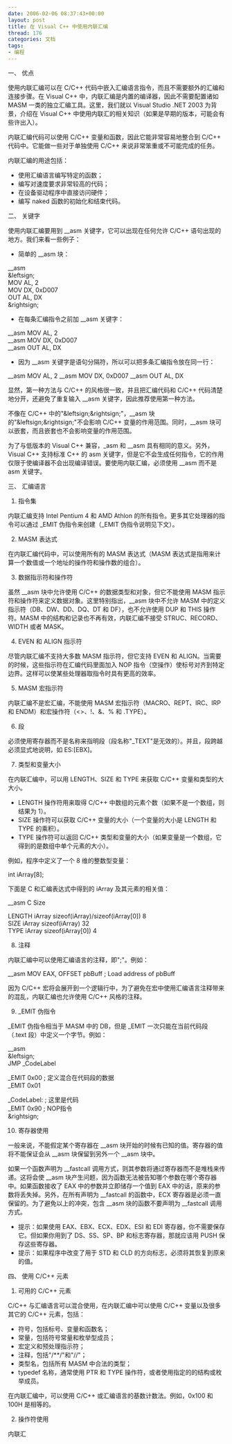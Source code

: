 ```yaml
---
date: 2006-02-06 08:37:43+00:00
layout: post
title: 在 Visual C++ 中使用内联汇编
thread: 176
categories: 文档
tags:
- 编程
---
```


一、 优点

使用内联汇编可以在 C/C++ 代码中嵌入汇编语言指令，而且不需要额外的汇编和连接步骤。在 Visual C++ 中，内联汇编是内置的编译器，因此不需要配置诸如 MASM 一类的独立汇编工具。这里，我们就以 Visual Studio .NET 2003 为背景，介绍在 Visual C++ 中使用内联汇的相关知识（如果是早期的版本，可能会有些许出入）。

  


内联汇编代码可以使用 C/C++ 变量和函数，因此它能非常容易地整合到 C/C++ 代码中。它能做一些对于单独使用 C/C++ 来说非常笨重或不可能完成的任务。

<!-- more -->  


内联汇编的用途包括： 

  


  * 使用汇编语言编写特定的函数； 
  * 编写对速度要求非常较高的代码； 
  * 在设备驱动程序中直接访问硬件； 
  * 编写 naked 函数的初始化和结束代码。

  
二、 关键字

  


使用内联汇编要用到 __asm 关键字，它可以出现在任何允许 C/C++ 语句出现的地方。我们来看一些例子： 

  


  * 简单的 __asm 块：

__asm  
&leftsign;  
MOV AL, 2  
MOV DX, 0xD007  
OUT AL, DX  
&rightsign;

  


  * 在每条汇编指令之前加 __asm 关键字：

__asm MOV AL, 2  
__asm MOV DX, 0xD007  
__asm OUT AL, DX

  


  * 因为 __asm 关键字是语句分隔符，所以可以把多条汇编指令放在同一行：

__asm MOV AL, 2 __asm MOV DX, 0xD007 __asm OUT AL, DX

  


显然，第一种方法与 C/C++ 的风格很一致，并且把汇编代码和 C/C++ 代码清楚地分开，还避免了重复输入 __asm 关键字，因此推荐使用第一种方法。

  


不像在 C/C++ 中的"&leftsign;&rightsign;"，__asm 块的"&leftsign;&rightsign;"不会影响 C/C++ 变量的作用范围。同时，__asm 块可以嵌套，而且嵌套也不会影响变量的作用范围。

  


为了与低版本的 Visual C++ 兼容，_asm 和 __asm 具有相同的意义。另外，Visual C++ 支持标准 C++ 的 asm 关键字，但是它不会生成任何指令，它的作用仅限于使编译器不会出现编译错误。要使用内联汇编，必须使用 __asm 而不是 asm 关键字。

  


  
三、 汇编语言

  


1. 指令集

  


内联汇编支持 Intel Pentium 4 和 AMD Athlon 的所有指令。更多其它处理器的指令可以通过 _EMIT 伪指令来创建（_EMIT 伪指令说明见下文）。

  


2. MASM 表达式

  


在内联汇编代码中，可以使用所有的 MASM 表达式（MASM 表达式是指用来计算一个数值或一个地址的操作符和操作数的组合）。

  


3. 数据指示符和操作符

  


虽然 __asm 块中允许使用 C/C++ 的数据类型和对象，但它不能使用 MASM 指示符和操作符来定义数据对象。这里特别指出，__asm 块中不允许 MASM 中的定义指示符（DB、DW、DD、DQ、DT 和 DF），也不允许使用 DUP 和 THIS 操作符。MASM 中的结构和记录也不再有效，内联汇编不接受 STRUC、RECORD、WIDTH 或者 MASK。

  


4. EVEN 和 ALIGN 指示符

  


尽管内联汇编不支持大多数 MASM 指示符，但它支持 EVEN 和 ALIGN。当需要的时候，这些指示符在汇编代码里面加入 NOP 指令（空操作）使标号对齐到特定边界。这样可以使某些处理器取指令时具有更高的效率。

  


5. MASM 宏指示符

  


内联汇编不是宏汇编，不能使用 MASM 宏指示符（MACRO、REPT、IRC、IRP 和 ENDM）和宏操作符（<>、!、&、% 和 .TYPE）。

  


6. 段

  


必须使用寄存器而不是名称来指明段（段名称"_TEXT"是无效的）。并且，段跨越必须显式地说明，如 ES:[EBX]。

  


7. 类型和变量大小

  


在内联汇编中，可以用 LENGTH、SIZE 和 TYPE 来获取 C/C++ 变量和类型的大大小。  
* LENGTH 操作符用来取得 C/C++ 中数组的元素个数（如果不是一个数组，则结果为 1）。  
* SIZE 操作符可以获取 C/C++ 变量的大小（一个变量的大小是 LENGTH 和 TYPE 的乘积）。  
* TYPE 操作符可以返回 C/C++ 类型和变量的大小（如果变量是一个数组，它得到的是数组中单个元素的大小）。

  


例如，程序中定义了一个 8 维的整数型变量：

  


int iArray[8];

  


下面是 C 和汇编表达式中得到的 iArray 及其元素的相关值：

  


__asm C Size

  


LENGTH iArray sizeof(iArray)/sizeof(iArray[0]) 8  
SIZE iArray sizeof(iArray) 32  
TYPE iArray sizeof(iArray[0]) 4

  


8. 注释

  


内联汇编中可以使用汇编语言的注释，即";"。例如：

  


__asm MOV EAX, OFFSET pbBuff ; Load address of pbBuff

  


因为 C/C++ 宏将会展开到一个逻辑行中，为了避免在宏中使用汇编语言注释带来的混乱，内联汇编也允许使用 C/C++ 风格的注释。

  


9. _EMIT 伪指令

  


_EMIT 伪指令相当于 MASM 中的 DB，但是 _EMIT 一次只能在当前代码段（.text 段）中定义一个字节。例如：

  


__asm  
&leftsign;  
JMP _CodeLabel

  


_EMIT 0x00 ; 定义混合在代码段的数据  
_EMIT 0x01

  


_CodeLabel: ; 这里是代码  
_EMIT 0x90 ; NOP指令  
&rightsign;

  


10. 寄存器使用

  


一般来说，不能假定某个寄存器在 __asm 块开始的时候有已知的值。寄存器的值将不能保证会从 __asm 块保留到另外一个 __asm 块中。

  


如果一个函数声明为 __fastcall 调用方式，则其参数将通过寄存器而不是堆栈来传递。这将会使 __asm 块产生问题，因为函数无法被告知哪个参数在哪个寄存器中。如果函数接收了 EAX 中的参数并立即储存一个值到 EAX 中的话，原来的参数将丢失掉。另外，在所有声明为 __fastcall 的函数中，ECX 寄存器是必须一直保留的。为了避免以上的冲突，包含 __asm 块的函数不要声明为 __fastcall 调用方式。 

  


  * 提示：如果使用 EAX、EBX、ECX、EDX、ESI 和 EDI 寄存器，你不需要保存它。但如果你用到了 DS、SS、SP、BP 和标志寄存器，那就应该用 PUSH 保存这些寄存器。 
  * 提示：如果程序中改变了用于 STD 和 CLD 的方向标志，必须将其恢复到原来的值。

  
四、 使用 C/C++ 元素

  


1. 可用的 C/C++ 元素

  


C/C++ 与汇编语言可以混合使用，在内联汇编中可以使用 C/C++ 变量以及很多其它的 C/C++ 元素，包括：

  


  * 符号，包括标号、变量和函数名； 
  * 常量，包括符号常量和枚举型成员； 
  * 宏定义和预处理指示符； 
  * 注释，包括"/**/"和"//"； 
  * 类型名，包括所有 MASM 中合法的类型； 
  * typedef 名称，通常使用 PTR 和 TYPE 操作符，或者使用指定的的结构或枚举成员。

在内联汇编中，可以使用 C/C++ 或汇编语言的基数计数法。例如，0x100 和 100H 是相等的。

  


2. 操作符使用

  


内联汇

